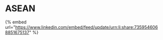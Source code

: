 # ASEAN

{% embed url="https://www.linkedin.com/embed/feed/update/urn:li:share:7359546068851675137" %}
